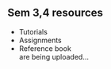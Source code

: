 ##  Sem 3,4 resources
- Tutorials 
- Assignments 
- Reference book                 
are being uploaded...
